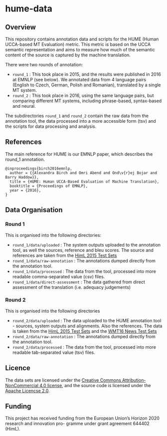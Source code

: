 # hume-data

## Overview

This repository contains annotation data and scripts for the HUME (Human 
UCCA-based MT Evaluation) metric. 
This metric is based on the UCCA semantic representation and aims to measure
how much of the semantic content of the source is captured by the machine translation.

There were two rounds of annotation:
* `round_1` : This took place in 2015, and the results were published in 2016 at EMNLP
(see below). We annotated data from 4 language pairs (English to Czech, German, Polish and Romanian),
translated by a single MT system.
* `round_2` : This took place in 2016, using the same language pairs, but comparing different MT
systems, including phrase-based, syntax-based and neural.

The subdirectories `round_1` and `round_2` contain the raw data from the annotation tool, 
the data processed into a more accessible form (tsv) and the scripts for data processing and
analysis.

## References

The main reference for HUME is our EMNLP paper, which describes the round_1 annotation.

```
@inproceedings{birch2016emnlp,
  author = {{Alexandra Birch and Omri Abend and Ond\v{r}ej Bojar and Barry Haddow}},
  title = {HUME: Human UCCA-Based Evaluation of Machine Translation},
  booktitle = {Proceedings of EMNLP},
  year = {2016},
}
```

## Data Organisation

### Round 1
This is organised into the following directories:

* `round_1/data/uploaded` : The system outputs uploaded to the annotation tool, as well the sources, reference and  bleu scores. The source and references
are taken from the [HimL 2015 Test Sets](http://www.himl.eu/test-sets) 
* `round_1/data/raw-annotation` : The annotations dumped directly from the annotation tool.
* `round_1/data/processed` : The data from the tool, processed into more readable comma-separated value (csv) files.
* `round_1/data/direct-assessment` : The data gathered from direct assessment of the translation (i.e. adequacy judgements)

### Round 2
This is organised into the following directories


* `round_2/data/uploaded` : The data uploaded to the HUME annotation tool - sources, system outputs and alignments. Also the references. The data is taken from
the [HimL 2015 Test Sets](http://www.himl.eu/test-sets) and the [WMT16 News Test Sets](http://www.statmt.org/wmt16/translation-task.html)
* `round_2/data/raw-annotation` : The annotations dumped directly from the annotation tool.
* `round_2/data/processed` : The data from the tool, processed into more readable tab-separated value (tsv) files.

## Licence
The data sets are licensed under the [Creative Commons Attribution-NonCommercial 4.0 license](https://creativecommons.org/licenses/by-nc/4.0/),
and the source code is licensed under the [Apache Licencse 2.0](http://www.apache.org/licenses/LICENSE-2.0).

## Funding
This project has received funding from the European
Union’s Horizon 2020 research and innovation pro-
gramme under grant agreement 644402 (HimL).
